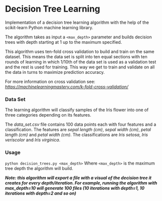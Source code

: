 Decision Tree Learning
======================

Implementation of a decision tree learning algorithm with the help of the scikit-learn Python machine learning library. 

The algorithm takes as input a ```<max_depth>``` parameter and builds decision trees with depth starting at 1 up to the maximum specified. 

This algorithm uses ten-fold cross validation to build and train on the same dataset. This means the data set is split into ten equal sections with ten rounds of learning in which 1/10th of the data set is used as a validation test and the rest is used for training. This way we get to train and validate on all the data in turns to maximize prediction accuracy. 

For more information on cross validation see: *https://machinelearningmastery.com/k-fold-cross-validation/*

### Data Set

The learning algorithm will classify samples of the Iris flower into one of three categories depending on its features.

The *data_set.csv* file contains 100 data points each with four features and a classification. The features are *sepal length (cm)*, *sepal width (cm)*, *petal length (cm)* and *petal width (cm)*. The classifications are *Iris setosa*, *Iris veriscolor* and *Iris virginica*.

### Usage

```python decision_trees.py <max_depth>``` Where ```<max_depth>``` is the maximum tree depth the algorithm will build.

***Note: this algorithm will export a file with a visual of the decision tree it creates for every depth/iteration. For example, running the algorithm with max_depth=10 will generate 100 files (10 iterations with depth=1, 10 iterations with depth=2 and so on)***


